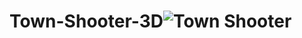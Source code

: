 # Town-Shooter-3D![Town Shooter](https://user-images.githubusercontent.com/55880923/223107424-cbfe3e2f-0241-4f34-9c8d-c244764917b9.png)
